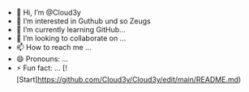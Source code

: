 - 👋 Hi, I’m @Cloud3y
- 👀 I’m interested in Guthub und so Zeugs
- 🌱 I’m currently learning GitHub...
- 💞️ I’m looking to collaborate on ...
- 📫 How to reach me ...
- 😄 Pronouns: ...
- ⚡ Fun fact: ...
[![Start]https://github.com/Cloud3y/Cloud3y/edit/main/README.md)
<!---
Cloud3y/Cloud3y is a ✨ special ✨ repository because its `README.md` (this file) appears on your GitHub profile.
You can click the Preview link to take a look at your changes.
--->
